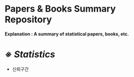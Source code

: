 Papers & Books Summary Repository
===========

#### Explanation : A summary of statistical papers, books, etc.

*※ Statistics*
===
* 신뢰구간

